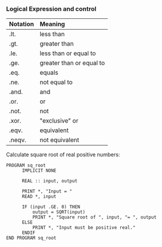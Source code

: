 ### Logical Expression and control 


| Notation	| Meaning                  |
| :-------- | :----------------------- |
| .lt.	    | less than                |
| .gt.	    | greater than             |
| .le.	    | less than or equal to    |
| .ge.	    | greater than or equal to |
| .eq.	    | equals                   |
| .ne.	    | not equal to             |
| .and.	    | and                      |
| .or.	    | or                       |
| .not.	    | not                      |
| .xor.	    | "exclusive" or           |
| .eqv.	    | equivalent               |
| .neqv.	| not equivalent           |

Calculate square root of real positive numbers:
```
PROGRAM sq_root
      IMPLICIT NONE

      REAL :: input, output

      PRINT *, "Input = "
      READ *, input

      IF (input .GE. 0) THEN
          output = SQRT(input)
          PRINT *, "Square root of ", input, "= ", output
      ELSE
          PRINT *, "Input must be positive real."
      ENDIF
END PROGRAM sq_root
```
